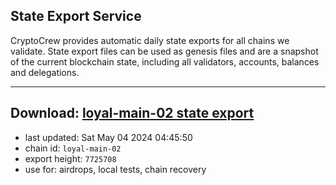 ## State Export Service
CryptoCrew provides automatic daily state exports for all chains we validate. State export files can be used as genesis files and are a snapshot of the current blockchain state, including all validators, accounts, balances and delegations.

---
**Download: [loyal-main-02 state export](https://dl-eu2.ccvalidators.com/SERVICE/loyal/loyal-main-02_export_7725708.json)**
---

- last updated: Sat May 04 2024 04:45:50
- chain id: `loyal-main-02`
- export height: `7725708`
- use for: airdrops, local tests, chain recovery
